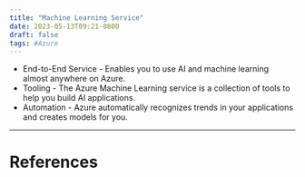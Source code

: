 ```yaml
---
title: "Machine Learning Service"
date: 2023-05-13T09:21-0800
draft: false
tags: #Azure
---
```


- End-to-End Service - Enables you to use AI and machine learning almost anywhere on Azure.
- Tooling - The Azure Machine Learning service is a collection of tools to help you build AI applications.
- Automation - Azure automatically recognizes trends in your applications and creates models for you.

---
# References
